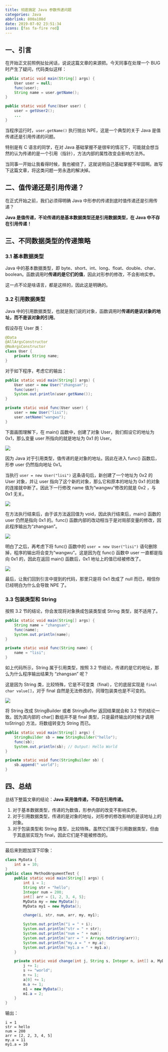 ```yaml
---
title: 彻底搞定 Java 参数传递问题
categories: Java
abbrlink: 800a108d
date: 2019-07-02 23:51:34
icons: [fas fa-fire red]
---
```


## 一、引言

在开始正文前照例扯扯闲话，说说这篇文章的来源把。今天同事在处理一个 BUG 时产生了疑问，代码类似这样：

```java
public static void main(String[] args) {
    User user = null;
    func(user);
    String name = user.getName();
}

public static void func(User user) {
    user = getUser2();
    ...
}
```

当程序运行时，`user.getName()` 执行抛出 NPE，这是一个典型的关于 Java 是值传递还是引用传递的问题。

特别是有 C 语言的同学，在对 Java 基础掌握不是很牢的情况下，可能就会想当然的认为传递的是一个引用（指针），方法内部的属性改变会影响方法外。

当同事一开始让我看得时候，我也被绕了，这就说明自己基础掌握不牢固啊。故写下这篇文章，将这类问题一劳永逸的解决掉。

## 二、值传递还是引用传递？

在正式开始之前，我们必须得明确 Java 中形参的传递到底时值传递还是引用传递？

**Java 是值传递，不论传递的是基本数据类型还是引用数据类型，在 Java 中不存在引用传递！**

## 三、不同数据类型的传递策略

### 3.1 基本数据类型

Java 中的基本数据类型，即 byte、short、int、long、float、double、char、boolean。函数调用时**传递的是它们的值**，因此对形参的修改，不会影响实参。

这一点不论是啥语言，都是这样的，因此这是明确的。

### 3.2 引用数据类型

Java 中的引用数据类型，也就是我们说的对象，函数调用时**传递的是该对象的地址，而不是该对象的引用**。

假设存在 User 类：

```java
@Data
@AllArgsConstructor
@NoArgsConstructor
class User {
    private String name;
}
```

对于如下程序，考虑它的输出：

```java
public static void main(String[] args) {
    User user = new User("zhangsan");
    func(user);
    System.out.println(user.getName());
}

private static void func(User user) {
    user = new User("lisi");
    user.setName("wangwu");
}
```

下面画图理解下，在 main() 函数中，创建了对象 User，我们假设它的地址为 0x1，那么变量 user 所指向的就是地址为 0x1 的 User。

![](https://cdn.jsdelivr.net/gh/jitwxs/cdn/blog/posts/201907/20190702231524840.png)

因为 Java 对于引用类型，值传递的是对象的地址。因此在进入 func() 函数后，形参 user 仍然指向地址 0x1。

当执行 `user = new User("lisi")` 这条语句后，新创建了一个地址为 0x2 的 User 对象，并让 user 指向了这个新的对象，那么它和原本的地址为 0x1 的对象的连接就中断了。因此下一行修改 name 值为“wangwu”修改的就是 0x2 ，与 0x1 无关。

![](https://cdn.jsdelivr.net/gh/jitwxs/cdn/blog/posts/201907/20190702231725963.png)

在方法执行结束后，由于该方法返回值为 void，因此执行结束后，main() 函数的 user 仍然是指向 0x1 的。func() 函数内部的改动相当于是对局部变量的修改，因此程序输出为“zhangsan”。

![](https://cdn.jsdelivr.net/gh/jitwxs/cdn/blog/posts/201907/20190702231524840.png)

明白了之后，再考虑下将 func() 函数中的 `user = new User("lisi")` 语句删除掉，程序的输出将会变为“wangwu”。这是因为在 func() 函数中 user 一直都是指向 0x1 的，因此在返回 main() 函数后，0x1 地址上的值已经被修改了。

![](https://cdn.jsdelivr.net/gh/jitwxs/cdn/blog/posts/201907/20190702232714604.png)

最后，让我们回到引言中提到的代码，那里只是将 0x1 改成了 null 而已，相信你已经明白为什么会导致 NPE 了。

### 3.3 包装类型和 String

按照 3.2 节的结论，你会发现将对象换成包装类型或 String 类型，就不适用了。

```java
public static void main(String[] args) {
    String name = "zhangsan";
    func(name);
    System.out.println(name);
}

private static void func(String name) {
    name = "lisi";
}
```

如上代码所示，String 属于引用类型，按照 3.2 节结论，传递的是它的地址，那么为什么程序输出结果为 “zhangsan” 呢？

这是因为 String 类，比较特殊，它是不可变类（final），它的底层实现是 `final char value[]`，对于 final 自然是无法修改的，同理包装类也是不可变的。

![](https://cdn.jsdelivr.net/gh/jitwxs/cdn/blog/posts/201907/20190702233601669.png)

将 String 改成 StringBuilder 或者 StringBuffer 返回结果就会和 3.2 节的结论一致。因为其内部的 char[] 数组并不是 final 类型，只是最终输出的时候才调用 toString() 方法，将数组转变为 String 而已。

```java
public static void main(String[] args) {
    StringBuilder sb = new StringBuilder("hello");
    func(sb);
    System.out.println(sb); // Output: Hello World
}

private static void func(StringBuilder sb) {
    sb.append(" world");
}
```

## 四、总结

总结下整篇文章的结论：**Java 采用值传递，不存在引用传递。**

1. 对于基本数据类型，传递的为数值，形参内部的改变不影响实参。
2. 对于引用数据类型，传递的是对象的地址，对形参的修改影响的是该地址上的对象。
3. 对于包装类型和 String 类型，比较特殊。虽然它们属于引用数据类型，但由于其底层实现为 final，因此它们是不能被修改的。

---

最后来到题加深下印象：

```java
class MyData {
    int a = 10;
}
public class MethodArgumentTest {
    public static void main(String[] args) {
        int i = 1;
        String str = "hello";
        Integer num = 200;
        int[] arr = {1, 2, 3, 4, 5};
        MyData my = new MyData();
        MyData my1 = new MyData();

        change(i, str, num, arr, my, my1);

        System.out.println("i = " + i);
        System.out.println("str = " + str);
        System.out.println("num = " + num);
        System.out.println("arr = " + Arrays.toString(arr));
        System.out.println("my.a = " + my.a);
        System.out.println("my1.a = " + my1.a);
    }

    private static void change(int j, String s, Integer n, int[] a, MyData m, MyData m1) {
        j += 1;
        s += "world";
        n += 1;
        a[0] += 1;
        m.a += 1;
        m1 = new MyData();
        m1.a = 2;
    }
}
```

输出：

```console
i = 1
str = hello
num = 200
arr = [2, 2, 3, 4, 5]
my.a = 11
my1.a = 10
```
